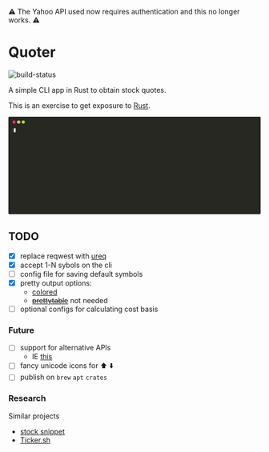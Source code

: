 :warning: The Yahoo API used now requires authentication and this no longer works. :warning:

# Quoter

![build-status](https://github.com/wrobbins/quoter/workflows/Build/badge.svg)

A simple CLI app in Rust to obtain stock quotes.

This is an exercise to get exposure to [Rust](https://www.rust-lang.org/).

![Example](./docs/example.svg)

## TODO

- [x] replace reqwest with [ureq](https://github.com/algesten/ureq)
- [x] accept 1-N sybols on the cli
- [ ] config file for saving default symbols
- [x] pretty output options:
  - [colored](https://github.com/mackwic/colored)
  - ~~[prettytable](https://github.com/phsym/prettytable-rs)~~ not needed
- [ ] optional configs for calculating cost basis

### Future

- [ ] support for alternative APIs
  - IE [this](https://financialmodelingprep.com/developer/docs/)
- [ ] fancy unicode icons for :arrow_up: :arrow_down:
- [ ] publish on `brew` `apt` `crates`

### Research

Similar projects

- [stock snippet](https://github.com/alexanderepstein/Bash-Snippets/tree/master/stocks)
- [Ticker.sh](https://github.com/pstadler/ticker.sh)
